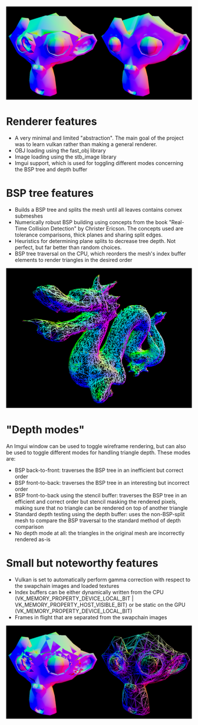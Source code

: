 ![github-small](Kronos/Resources/Textures/Screenshots1.png)
# Renderer features
* A very minimal and limited "abstraction". The main goal of the project was to learn vulkan rather than making a general renderer.
* OBJ loading using the fast_obj library
* Image loading using the stb_image library
* Imgui support, which is used for toggling different modes concerning the BSP tree and depth buffer

# BSP tree features
* Builds a BSP tree and splits the mesh until all leaves contains convex submeshes
* Numerically robust BSP building using concepts from the book "Real-Time Collision Detection" by Christer Ericson. The concepts used are tolerance comparisons, thick planes and sharing split edges.
* Heuristics for determining plane splits to decrease tree depth. Not perfect, but far better than random choices.
* BSP tree traversal on the CPU, which reorders the mesh's index buffer elements to render triangles in the desired order

![github-small](Kronos/Resources/Textures/Screenshots3.png)

# "Depth modes"
An Imgui window can be used to toggle wireframe rendering, but can also be used to toggle different modes for handling triangle depth. These modes are:
* BSP back-to-front: traverses the BSP tree in an inefficient but correct order
* BSP front-to-back: traverses the BSP tree in an interesting but incorrect order
* BSP front-to-back using the stencil buffer: traverses the BSP tree in an efficient and correct order but stencil masking the rendered pixels, making sure that no triangle can be rendered on top of another triangle
* Standard depth testing using the depth buffer: uses the non-BSP-split mesh to compare the BSP traversal to the standard method of depth comparison
* No depth mode at all: the triangles in the original mesh are incorrectly rendered as-is

# Small but noteworthy features
* Vulkan is set to automatically perform gamma correction with respect to the swapchain images and loaded textures
* Index buffers can be either dynamically written from the CPU (VK_MEMORY_PROPERTY_DEVICE_LOCAL_BIT | VK_MEMORY_PROPERTY_HOST_VISIBLE_BIT) or be static on the GPU (VK_MEMORY_PROPERTY_DEVICE_LOCAL_BIT)
* Frames in flight that are separated from the swapchain images

![github-small](Kronos/Resources/Textures/Screenshots2.png)
